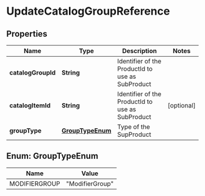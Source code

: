 
# UpdateCatalogGroupReference

## Properties
Name | Type | Description | Notes
------------ | ------------- | ------------- | -------------
**catalogGroupId** | **String** | Identifier of the ProductId to use as SubProduct | 
**catalogItemId** | **String** | Identifier of the ProductId to use as SubProduct |  [optional]
**groupType** | [**GroupTypeEnum**](#GroupTypeEnum) | Type of the SupProduct | 


<a name="GroupTypeEnum"></a>
## Enum: GroupTypeEnum
Name | Value
---- | -----
MODIFIERGROUP | &quot;ModifierGroup&quot;



